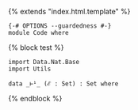 {% extends "index.html.template" %}

```
{-# OPTIONS --guardedness #-}
module Code where
```

{% block test %}
```
import Data.Nat.Base
import Utils

data _⊢¹_ (ℰ : Set) : Set where
```
{% endblock %}

